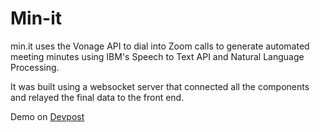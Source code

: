 # Min-it

min.it uses the Vonage API to dial into Zoom calls to generate automated meeting minutes using IBM's Speech to Text API and Natural Language Processing.

It was built using a websocket server that connected all the components and relayed the final data to the front end.

Demo on [Devpost](https://devpost.com/software/min-it)
